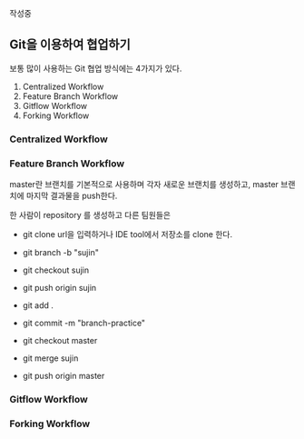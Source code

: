 작성중

## Git을 이용하여 협업하기

보통 많이 사용하는 Git 협업 방식에는 4가지가 있다.

1. Centralized Workflow
2. Feature Branch Workflow
3. Gitflow Workflow
4. Forking Workflow


### Centralized Workflow



### Feature Branch Workflow

master란 브랜치를 기본적으로 사용하며 각자 새로운 브랜치를 생성하고, master 브랜치에 마지막 결과물을 push한다.

한 사람이 repository 를 생성하고 다른 팀원들은

* git clone url을 입력하거나 IDE tool에서 저장소를 clone 한다.

* git branch -b "sujin"
* git checkout sujin
* git push origin sujin

* git add .
* git commit -m "branch-practice"
* git checkout master
* git merge sujin
* git push origin master

 






### Gitflow Workflow



### Forking Workflow
